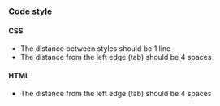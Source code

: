 ### Code style

#### CSS

- The distance between styles should be 1 line
- The distance from the left edge (tab) should be 4 spaces

#### HTML

- The distance from the left edge (tab) should be 4 spaces